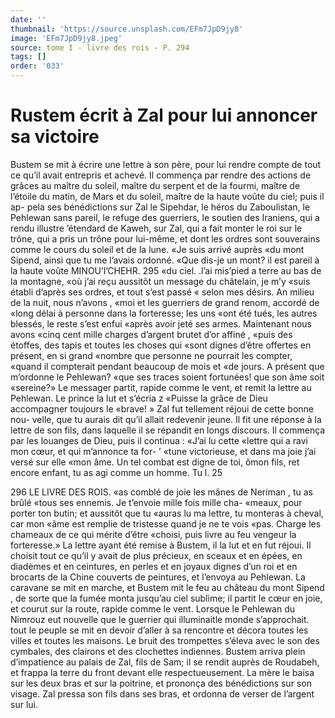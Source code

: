 ```yaml
---
date: ''
thumbnail: 'https://source.unsplash.com/EFm7JpD9jy8'
image: 'EFm7JpD9jy8.jpeg'
source: tome I - livre des rois - P. 294
tags: []
order: '033'
---
```


# Rustem écrit à Zal pour lui annoncer sa victoire

Bustem se mit à écrire une lettre à son père, pour
lui rendre compte de tout ce qu’il avait entrepris et achevé. Il commença par rendre des actions de grâces
au maître du soleil, maître du serpent et de la fourmi, maître de l’étoile du matin, de Mars et du
soleil, maître de la haute voûte du ciel; puis il ap-
pela ses bénédictions sur Zal le Sipehdar, le héros
du Zaboulistan, le Pehlewan sans pareil, le refuge des guerriers, le soutien des Iraniens, qui a rendu illustre ’étendard de Kaweh, sur Zal, qui a fait monter le roi sur le trône, qui a pris un trône pour lui-même, et dont les ordres sont souverains comme
le cours du soleil et de la lune. «Je suis arrivé auprès «du mont Sipend, ainsi que tu me l’avais ordonné. «Que dis-je un mont? il est pareil à la haute voûte
MINOU’I’CHEHR. 295 «du ciel. .l’ai mis’pied a terre au bas de la montagne,
«où j’ai reçu aussitôt un message du châtelain, je m’y
«suis établi d’après ses ordres, et tout s’est passé
« selon mes désirs. An milieu de la nuit, nous n’avons , «moi et les guerriers de grand renom, accordé de «long délai à personne dans la forteresse; les uns «ont été tués, les autres blessés, le reste s’est enfui
«après avoir jeté ses armes. Maintenant nous avons «cinq cent mille charges d’argent brutet d’or affiné ,
«puis des étoffes, des tapis et toutes les choses qui «sont dignes d’être offertes en présent, en si grand «nombre que personne ne pourrait les compter, «quand il compterait pendant beaucoup de mois et «de jours. A présent que m’ordonne le Pehlewan?
«que ses traces soient fortunées! que son âme soit
«sereine?»
Le messager partit, rapide comme le vent, et remit la lettre au Pehlewan. Le prince la lut et s’écria z «Puisse la grâce de Dieu accompagner toujours le «brave! » Zal fut tellement réjoui de cette bonne nou- velle, que tu aurais dit qu’il allait redevenir jeune.
Il fit une réponse à la lettre de son fils, dans laquelle il se répandit en longs discours. Il commença par les louanges de Dieu, puis il continua : «J’ai lu cette «lettre qui a ravi mon cœur, et qui m’annonce ta for-
’ «tune victorieuse, et dans ma joie j’ai versé sur elle
«mon âme. Un tel combat est digne de toi, ômon fils,
ret encore enfant, tu as agi comme un homme. Tu
l. 25

296 LE LIVRE DES ROIS.
«as comblé de joie les mânes de Neriman , tu as brûlé
«tous ses ennemis. Je t’envoie mille fois mille cha- «meaux, pour porter ton butin; et aussitôt que tu «auras lu ma lettre, tu monteras à cheval, car mon «âme est remplie de tristesse quand je ne te vois «pas. Charge les chameaux de ce qui mérite d’être «choisi, puis livre au feu vengeur la forteresse.» La lettre ayant été remise à Bustem, il la lut et en fut réjoui. Il choisit tout ce qu’il y avait de plus précieux,
en sceaux et en épées, en diadèmes et en ceintures,
en perles et en joyaux dignes d’un roi et en brocarts
de la Chine couverts de peintures, et l’envoya au Pehlewan. La caravane se mit en marche, et Bustem mit le feu au château du mont Sipend , de sorte que la fumée monta jusqu’au ciel sublime; il partit le cœur
en joie, et courut sur la route, rapide comme le vent.
Lorsque le Pehlewan du Nimrouz eut nouvelle que le guerrier qui illuminaitle monde s’approchait. tout le peuple se mit en devoir d’aller à sa rencontre
et décora toutes les villes et toutes les maisons. Le bruit des trompettes s’éleva avec le son des cymbales,
des clairons et des clochettes indiennes. Bustem arriva plein d’impatience au palais de Zal, fils de Sam; il
se rendit auprès de Roudabeh, et frappa la terre du front devant elle respectueusement. La mère le baisa sur les deux bras et sur la poitrine, et prononça des bénédictions sur son visage. Zal pressa son fils dans
ses bras, et ordonna de verser de l’argent sur lui.
